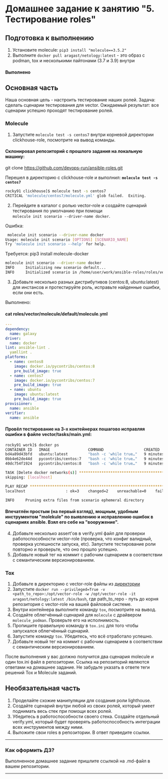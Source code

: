 # Домашнее задание к занятию "5. Тестирование roles"

## Подготовка к выполнению
1. Установите molecule: `pip3 install "molecule==3.5.2"`
2. Выполните `docker pull aragast/netology:latest` -  это образ с podman, tox и несколькими пайтонами (3.7 и 3.9) внутри    

#### Выполнено


## Основная часть

Наша основная цель - настроить тестирование наших ролей. Задача: сделать сценарии тестирования для vector. Ожидаемый результат: все сценарии успешно проходят тестирование ролей.

### Molecule

1. Запустите  `molecule test -s centos7` внутри корневой директории clickhouse-role, посмотрите на вывод команды.       
#### Склонировал репозиторий с прошлого задания на локальную машину:     
git clone https://github.com/devops-run/ansible-roles.git       

Перешел в директорию с clickhouse-role и выполнил:  __`molecule test -s centos7`__      
```bash
rocky91 clickhouse]$ molecule test -s centos7
CRITICAL 'molecule/centos7/molecule.yml' glob failed.  Exiting.

```

2. Перейдите в каталог с ролью vector-role и создайте сценарий тестирования по умолчанию при помощи     
`molecule init scenario --driver-name docker`.      

Ошибка:     
```bash
 molecule init scenario --driver-name docker
Usage: molecule init scenario [OPTIONS] [SCENARIO_NAME]
Try 'molecule init scenario --help' for help.

```
Требуется: pip3 install molecule-docker     

```bash
molecule init scenario --driver-name docker
INFO     Initializing new scenario default...
INFO     Initialized scenario in /home/user/work/ansible-roles/roles/vector/molecule/default successfully.

```

3. Добавьте несколько разных дистрибутивов (centos:8, ubuntu:latest) для инстансов и протестируйте роль, исправьте найденные ошибки, если они есть.     

Выполнено:      
#### cat roles/vector/molecule/default/molecule.yml  

```yaml
---
dependency:
  name: galaxy
driver:
  name: docker
lint: ansible-lint .
  yamllint .
platforms:
  - name: centos8
    image: docker.io/pycontribs/centos:8
    pre_build_image: true
  - name: centos7
    image: docker.io/pycontribs/centos:7
    pre_build_image: true
  - name: ubuntu
    image: ubuntu:latest
    pre_build_image: true
provisioner:
  name: ansible
verifier:
  name: ansible

```
#### Провёл тестирование на 3-х контейнерах пошагово исправляя ошибки в файле vector/tasks/main.yml:    
     
```bash
rocky91 work]$ docker ps
CONTAINER ID   IMAGE                 COMMAND                  CREATED         STATUS         PORTS     NAMES
bd4a89d43bfd   ubuntu:latest         "bash -c 'while true…"   9 minutes ago   Up 9 minutes             ubuntu
0bb4e62de44d   pycontribs/centos:7   "bash -c 'while true…"   9 minutes ago   Up 9 minutes             centos7
40dc754f1924   pycontribs/centos:8   "bash -c 'while true…"   9 minutes ago   Up 9 minutes             centos8

```

```bash
TASK [Delete docker networks(s)] ***********************************************
skipping: [localhost]

PLAY RECAP *********************************************************************
localhost                  : ok=3    changed=2    unreachable=0    failed=0    skipped=1    rescued=0    ignored=0

INFO     Pruning extra files from scenario ephemeral directory

```

#### Впечатлён простым (на первый взгляд), мощным, удобным инструментом "molekule" по выявлению и исправлению ошибок в сценариях ansible. Взял его себе на "вооружение".
4. Добавьте несколько assert'ов в verify.yml файл для  проверки работоспособности vector-role (проверка, что конфиг валидный, проверка успешности запуска, etc). Запустите тестирование роли повторно и проверьте, что оно прошло успешно.
5. Добавьте новый тег на коммит с рабочим сценарием в соответствии с семантическим версионированием.

### Tox

1. Добавьте в директорию с vector-role файлы из [директории](./example)
2. Запустите `docker run --privileged=True -v <path_to_repo>:/opt/vector-role -w /opt/vector-role -it aragast/netology:latest /bin/bash`, где path_to_repo - путь до корня репозитория с vector-role на вашей файловой системе.
3. Внутри контейнера выполните команду `tox`, посмотрите на вывод.
5. Создайте облегчённый сценарий для `molecule` с драйвером `molecule_podman`. Проверьте его на исполнимость.
6. Пропишите правильную команду в `tox.ini` для того чтобы запускался облегчённый сценарий.
8. Запустите команду `tox`. Убедитесь, что всё отработало успешно.
9. Добавьте новый тег на коммит с рабочим сценарием в соответствии с семантическим версионированием.

После выполнения у вас должно получится два сценария molecule и один tox.ini файл в репозитории. Ссылка на репозиторий являются ответами на домашнее задание. Не забудьте указать в ответе теги решений Tox и Molecule заданий.

## Необязательная часть

1. Проделайте схожие манипуляции для создания роли lighthouse.
2. Создайте сценарий внутри любой из своих ролей, который умеет поднимать весь стек при помощи всех ролей.
3. Убедитесь в работоспособности своего стека. Создайте отдельный verify.yml, который будет проверять работоспособность интеграции всех инструментов между ними.
4. Выложите свои roles в репозитории. В ответ приведите ссылки.

---

### Как оформить ДЗ?

Выполненное домашнее задание пришлите ссылкой на .md-файл в вашем репозитории.

---
